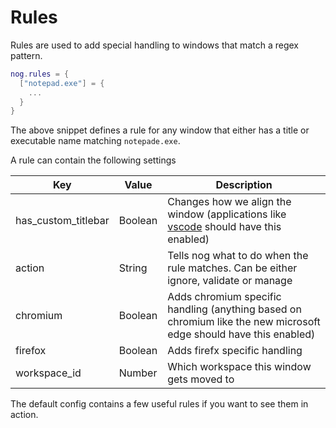 # Rules

Rules are used to add special handling to windows that match a regex pattern.

```lua
nog.rules = {
  ["notepad.exe"] = {
    ...
  }
}
```

The above snippet defines a rule for any window that either has a title or executable name matching `notepade.exe`.

A rule can contain the following settings

| Key                       | Value   | Description                                                                   |
|---------------------------|---------|-------------------------------------------------------------------------------|
| has_custom_titlebar       | Boolean | Changes how we align the window (applications like [vscode](https://code.visualstudio.com/) should have this enabled) |
| action                    | String  | Tells nog what to do when the rule matches. Can be either ignore, validate or manage |
| chromium                  | Boolean | Adds chromium specific handling (anything based on chromium like the new microsoft edge should have this enabled) |
| firefox                   | Boolean | Adds firefx specific handling |
| workspace_id              | Number  | Which workspace this window gets moved to |

The default config contains a few useful rules if you want to see them in action.
